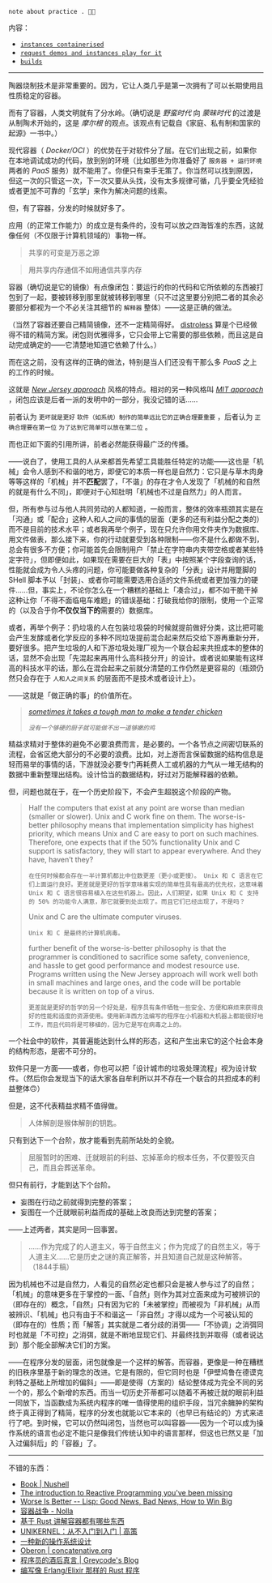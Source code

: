 
~~~ factor
note about practice . 🦎🤔
~~~

内容：

- [`instances containerised`](./practices-notes)
- [`request demos and instances play for it`](./play-demos)
- [`builds`](./build-practices)

----


陶器烧制技术是非常重要的。因为，它让人类几乎是第一次拥有了可以长期使用且性质稳定的容器。

而有了容器，人类文明就有了分水岭。（确切说是 *野蛮时代* 向 *蒙昧时代* 的过渡是从制陶术开始的，这是 *摩尔根* 的观点。该观点有记载自《家庭、私有制和国家的起源》一书中。）

现代容器（ *Docker/OCI* ）的优势在于对软件分了层。在它们出现之前，如果你在本地调试成功的代码，放到别的环境（比如那些为你准备好了 `服务器 + 运行环境` 两者的 *PaaS* 服务）就不能用了。你便只有束手无策了。你当然可以找到原因，但这一次的只管这一次，下一次又要从头找，没有太多规律可循，几乎要全凭经验或者更加不可靠的「玄学」来作为解决问题的线索。

但，有了容器，分发的时候就好多了。

应用（的正常工作能力）的成立是有条件的，没有可以放之四海皆准的东西，这就像任何（不仅限于计算机领域的）事物一样。



> 共享的可变是万恶之源
> 

> 用共享内存通信不如用通信共享内存
> 

容器（确切说是它的镜像）有点像闭包：要运行的你的代码和它所依赖的东西被打包到了一起，要被转移到那里就被转移到哪里（只不过这里要分别把二者的其余必要部分都视为一个不必关注其细节的 `解释器` 整体）——这是正确的做法。

（当然了容器还要自己精简镜像，还不一定精简得好。 [distroless](https://github.com/GoogleContainerTools/distroless.git) 算是个已经做得不错的精简方案。闭包则优雅得多，它只会带上它需要的那些依赖，而且这是自动完成确定的——它清楚地知道它依赖了什么。）

而在这之前，没有这样的正确的做法，特别是当人们还没有干那么多 *PaaS* 之上的工作的时候。

这就是 [*New Jersey approach*](https://dreamsongs.com/RiseOfWorseIsBetter.html) 风格的特点。相对的另一种风格叫 [*MIT approach*](https://dreamsongs.com/RiseOfWorseIsBetter.html) ，闭包应该是后者一派的发明中的一部分，我没记错的话……

前者认为 `更坏就是更好` `软件（如系统）制作的简单远比它的正确合理要重要` ，后者认为 `正确合理要在第一位` `为了达到它简单可以放在第二位` 。

而也正如下面的引用所讲，前者必然能获得最广泛的传播。

——说白了，使用工具的人从来都首先希望工具能胜任特定的功能——这也是「机械」会令人感到不和谐的地方，即便它的本质一样也是自然力：它只是与草木肉身等等这样的「机械」并不**匹配**罢了，「不谐」的存在才令人发现了「机械的和自然的就是有什么不同」，即便对于心知肚明「机械也不过是自然力」的人而言。

但，所有参与过与他人共同劳动的人都知道，一般而言，整体的效率瓶颈其实是在「沟通」或「配合」这种人和人之间的事情的层面（更多的还有利益分配之类的）而不是目前的技术水平；或者我再举个例子，现在只允许你用文件夹作为数据库、用文件做表，那么接下来，你的行动就要受到各种限制——你不是什么都做不到，总会有很多不方便；你可能首先会限制用户「禁止在字符串内夹带空格或者某些特定字符」，但即便如此，如果现在需要在巨大的「表」中按照某个字段查询的话，性能就会成为令人头疼的问题，你可能要做各种复杂的「分表」设计并用蹩脚的 SHell 脚本予以「封装」、或者你可能需要选用合适的文件系统或者更加强力的硬件……但，事实上，不论你怎么在一个糟糕的基础上「凑合过」，都不如干脆干掉这种让你「不得不面临电车难题」的错误基础：打破我给你的限制，使用一个正常的（以及合乎你**不仅仅当下的**需要的）数据库。

或者，再举个例子：扔垃圾的人在包装垃圾袋的时候就提前做好分类，这比把可能会产生发酵或者化学反应的多种不同垃圾提前混合起来然后交给下游再重新分开，要好很多。把产生垃圾的人和下游垃圾处理厂视为一个联合起来共担成本的整体的话，显然不会出现「先混起来再用什么高科技分开」的设计。或者说如果能有这样高的科技水平的话，那么在混合起来之前就分清楚的工作仍然是更容易的（瓶颈仍然只会存在于 `人和人之间关系` 的层面而不是技术或者设计上）。

——这就是「做正确的事」的价值所在。

> [*sometimes it takes a tough man to make a tender chicken*](https://english.stackexchange.com/questions/24460/what-does-it-takes-a-tough-man-to-make-a-tender-chicken-mean)
> 
> *`没有一个够硬的厨子就可能做不出一道够嫩的鸡`*
> 

精益求精对于整体的避免不必要浪费而言，是必要的。一个各节点之间密切联系的流程，会省区绝大部分的不必要的浪费。比如，对上游而言保留数据的结构信息是轻而易举的事情的话，下游就没必要专门再耗费人工或机器的力气从一堆无结构的数据中重新整理出结构。设计恰当的数据结构，好过对万能解释器的依赖。

但，问题也就在于，在一个历史阶段下，不会产生超脱这个阶段的产物。

> Half the computers that exist at any point are worse than median (smaller or slower). Unix and C work fine on them. The worse-is-better philosophy means that implementation simplicity has highest priority, which means Unix and C are easy to port on such machines. Therefore, one expects that if the 50% functionality Unix and C support is satisfactory, they will start to appear everywhere. And they have, haven’t they?
> 
> `在任何时候都会存在一半计算机都比中位数更差（更小或更慢）。 Unix 和 C 语言在它们上面运行良好。更差就是更好的哲学意味着实现的简单性具有最高的优先权，这意味着 Unix 和 C 语言很容易植入在这些机器上。因此，人们期望，如果 Unix 和 C 支持的 50% 的功能令人满意，那它就要到处出现了。而且它们已经出现了，不是吗？`
> 
> Unix and C are the ultimate computer viruses.
> 
> `Unix 和 C 是最终的计算机病毒。`
> 
> further benefit of the worse-is-better philosophy is that the programmer is conditioned to sacrifice some safety, convenience, and hassle to get good performance and modest resource use. Programs written using the New Jersey approach will work well both in small machines and large ones, and the code will be portable because it is written on top of a virus.
> 
> `更差就是更好的哲学的另一个好处是，程序员有条件牺牲一些安全、方便和麻烦来获得良好的性能和适度的资源使用。使用新泽西方法编写的程序在小机器和大机器上都能很好地工作，而且代码将是可移植的，因为它是写在病毒之上的。`
> 

一个社会中的软件，其普遍能达到什么样的形态，这和产生出来它的这个社会本身的结构形态，是密不可分的。

软件只是一方面——或者，你也可以把「设计城市的垃圾处理流程」视为设计软件。（然后你会发现当下的话大家各自牟利所以并不存在一个联合的共担成本的利益整体🙃）

但是，这不代表精益求精不值得做。

> 人体解剖是猴体解剖的钥匙。
> 

只有到达下一个台阶，放才能看到先前所站处的全貌。

> 屈服暂时的困难、迁就眼前的利益、忘掉革命的根本任务，不仅要毁灭自己，而且会葬送革命。
> 

但只有前行，才能到达下个台阶。

- 妄图在行动之前就得到完整的答案；
- 妄图在一个迁就眼前利益而成的基础上改良而达到完整的答案；

——上述两者，其实是同一回事罢。

> ……作为完成了的人道主义，等于自然主义；作为完成了的自然主义，等于人道主义……它是历史之谜的真正解答，并且知道自己就是这种解答。（1844手稿）
> 

因为机械也不过是自然力，人看见的自然必定也都只会是被人参与过了的自然；「机械」的意味更多在于掌控的一面、「自然」则作为其对立面来成为可被辨识的（即存在的）概念，「自然」只有因为它的「未被掌控」而被视为「非机械」从而被辨识、「机械」也只有由于不和谐这一「非自然」才得以成为一个可被认知的（即存在的）性质；而「解答」其实就是二者分歧的消弭——「不协调」之消弭同时也就是「不可控」之消弭，就是不断地显现它们、并最终找到并取得（或者说达到）那个能全部解决它们的方案。

——在程序分发的层面，闭包就像是一个这样的解答。而容器，更像是一种在糟糕的旧秩序里基于新的理念的改进。它是有限的，但它同时也是「伊壁鸠鲁在德谟克利特之基础上所增加的偏斜」——即是使得（方案的）结论整体成为完全不同的另一个的，那么个新增的东西。而当一切历史芥蒂都可以随着不再被迁就的眼前利益一同放下，当函数成为系统内程序的唯一值得使用的组织手段，当冗余臃肿的架构终于真正得到了精简，程序的分发也就能以它本来的（也早已有结论的）方式来进行了吧。到时候，它可以仍然叫闭包，当然也可以叫容器——因为一个可以成为操作系统的语言也必定不能只是像我们传统认知中的语言那样，但这也已然又是「加入过偏斜后」的「容器」了。


--------

不错的东西：

- [Book | Nushell](https://www.nushell.sh/zh-CN/book/)
- [The introduction to Reactive Programming you've been missing](https://gist.github.com/staltz/868e7e9bc2a7b8c1f754)
- [Worse Is Better -- Lisp: Good News, Bad News, How to Win Big](https://dreamsongs.com/WIB.html)
- [容器战争 - Nolla](https://cmgs.me/life/container-war)
- [基于 Rust 讲解容器都有哪些东西](https://litchipi.github.io/series/container_in_rust)
- [UNIKERNEL：从不入门到入门 | 高策](https://gaocegege.com/Blog/%E5%AE%89%E5%88%A9/unikernel-book)
- [一种新的操作系统设计](https://www.yinwang.org/blog-cn/2013/04/14/os-design)
- [Oberon | concatenative.org](https://concatenative.org/wiki/view/Oberon)
- [程序员的酒后真言 | Greycode's Blog](https://greycode.top/posts/a98d5ec3509f483e80919ca2e09bda1b/)
- [编写像 Erlang/Elixir 那样的 Rust 程序](https://lunatic.solutions/blog/writing-rust-the-elixir-way/)
